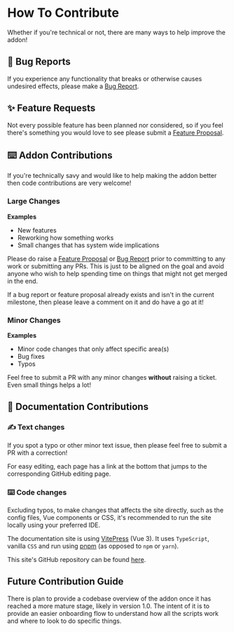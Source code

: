 # How To Contribute

Whether if you're technical or not, there are many ways to help improve the addon!

## 🐛 Bug Reports
If you experience any functionality that breaks or otherwise causes undesired effects, please make a [Bug Report](https://github.com/ramokz/phantom-camera/issues/new?assignees=&labels=&projects=&template=bug_report.yml).

## ✨ Feature Requests
Not every possible feature has been planned nor considered, so if you feel there's something you would love to see please submit a [Feature Proposal](https://github.com/ramokz/phantom-camera/issues/new?assignees=&labels=feature-proposal%2Cneeds-triage&projects=&template=feature_proposal.yml).

## ⌨️ Addon Contributions
If you're technically savy and would like to help making the addon better then code contributions are very welcome!

### Large Changes
**Examples**
- New features
- Reworking how something works
- Small changes that has system wide implications 

Please do raise a [Feature Proposal](https://github.com/ramokz/phantom-camera/issues/new?assignees=&labels=feature-proposal%2Cneeds-triage&projects=&template=feature_proposal.yml) or [Bug Report](https://github.com/ramokz/phantom-camera/issues/new?assignees=&labels=&projects=&template=bug_report.yml) prior to committing to any work or submitting any PRs. This is just to be aligned on the goal and avoid anyone who wish to help spending time on things that might not get merged in the end.

If a bug report or feature proposal already exists and isn't in the current milestone, then please leave a comment on it and do have a go at it!

### Minor Changes
**Examples**
- Minor code changes that only affect specific area(s)
- Bug fixes
- Typos

Feel free to submit a PR with any minor changes **without** raising a ticket. Even small things helps a lot!


## 📃 Documentation Contributions

### ✍️ Text changes
If you spot a typo or other minor text issue, then please feel free to submit a PR with a correction!

For easy editing, each page has a link at the bottom that jumps to the corresponding GitHub editing page.

### ⌨️ Code changes
Excluding typos, to make changes that affects the site directly, such as the config files, Vue components or CSS, it's recommended to run the site locally using your preferred IDE.

The documentation site is using [VitePress](https://vitepress.dev/) (Vue 3). It uses `TypeScript`, vanilla `CSS` and run using [pnpm](https://pnpm.io/) (as opposed to `npm` or `yarn`).

This site's GitHub repository can be found [here](https://github.com/ramokz/phantom-camera-docs).

## Future Contribution Guide
There is plan to provide a codebase overview of the addon once it has reached a more mature stage, likely in version 1.0. The intent of it is to provide an easier onboarding flow to understand how all the scripts work and where to look to do specific things.


